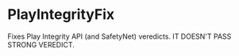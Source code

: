 # PlayIntegrityFix

Fixes Play Integrity API (and SafetyNet) veredicts. IT DOESN'T PASS STRONG VEREDICT.